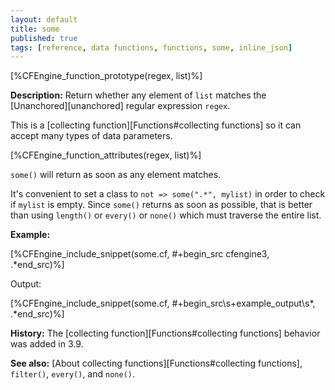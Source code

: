 ```yaml
---
layout: default
title: some
published: true
tags: [reference, data functions, functions, some, inline_json]
---
```


[%CFEngine_function_prototype(regex, list)%]

**Description:** Return whether any element of `list` matches the 
[Unanchored][unanchored] regular expression `regex`.

This is a [collecting function][Functions#collecting functions] so it can accept many types of data parameters.

[%CFEngine_function_attributes(regex, list)%]

`some()` will return as soon as any element matches.

It's convenient to set a class to `not => some(".*", mylist)` in order
to check if `mylist` is empty. Since `some()` returns as soon as
possible, that is better than using `length()` or `every()` or
`none()` which must traverse the entire list.

**Example:**

[%CFEngine_include_snippet(some.cf, #\+begin_src cfengine3, .*end_src)%]

Output:

[%CFEngine_include_snippet(some.cf, #\+begin_src\s+example_output\s*, .*end_src)%]

**History:** The [collecting function][Functions#collecting functions] behavior was added in 3.9.

**See also:** [About collecting functions][Functions#collecting functions], `filter()`, `every()`, and `none()`.
